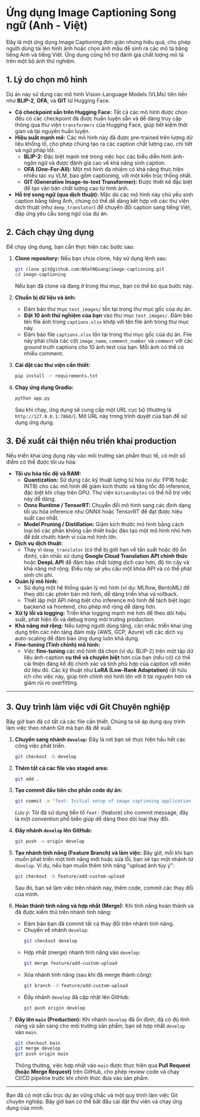 # Ứng dụng Image Captioning Song ngữ (Anh - Việt)

Đây là một ứng dụng Image Captioning đơn giản nhưng hiệu quả, cho phép người dùng tải lên hình ảnh hoặc chọn ảnh mẫu để sinh ra các mô tả bằng tiếng Anh và tiếng Việt. Ứng dụng cũng hỗ trợ đánh giá chất lượng mô tả trên một bộ ảnh thử nghiệm.

## 1. Lý do chọn mô hình

Dự án này sử dụng các mô hình Vision-Language Models (VLMs) tiên tiến như **BLIP-2**, **OFA**, và **GIT** từ Hugging Face.

* **Có checkpoint sẵn trên Hugging Face:** Tất cả các mô hình được chọn đều có các checkpoint đã được huấn luyện sẵn và dễ dàng truy cập thông qua thư viện `transformers` của Hugging Face, giúp tiết kiệm thời gian và tài nguyên huấn luyện.
* **Hiệu suất mạnh mẽ:** Các mô hình này đã được pre-trained trên lượng dữ liệu khổng lồ, cho phép chúng tạo ra các caption chất lượng cao, chi tiết và ngữ pháp tốt.
    * **BLIP-2:** Đặc biệt mạnh mẽ trong việc học các biểu diễn hình ảnh-ngôn ngữ và được đánh giá cao về khả năng sinh caption.
    * **OFA (One-For-All):** Một mô hình đa nhiệm có khả năng thực hiện nhiều tác vụ VLM, bao gồm captioning, với một kiến trúc thống nhất.
    * **GIT (Generative Image-to-text Transformer):** Được thiết kế đặc biệt để tạo văn bản chất lượng cao từ hình ảnh.
* **Hỗ trợ song ngữ (qua dịch thuật):** Mặc dù các mô hình này chủ yếu sinh caption bằng tiếng Anh, chúng có thể dễ dàng kết hợp với các thư viện dịch thuật (như `deep_translator`) để chuyển đổi caption sang tiếng Việt, đáp ứng yêu cầu song ngữ của dự án.

## 2. Cách chạy ứng dụng

Để chạy ứng dụng, bạn cần thực hiện các bước sau:

1.  **Clone repository:**
    Nếu bạn chưa clone, hãy sử dụng lệnh sau:
    ```bash
    git clone git@github.com:NhatNQuang/image-captioning.git
    cd image-captioning
    ```
    Nếu bạn đã clone và đang ở trong thư mục, bạn có thể bỏ qua bước này.

2.  **Chuẩn bị dữ liệu và ảnh:**
    * Đảm bảo thư mục `test_images/` tồn tại trong thư mục gốc của dự án.
    * **Đặt 10 ảnh thử nghiệm của bạn** vào thư mục `test_images/`. Đảm bảo tên file ảnh trong `captions.xlsx` khớp với tên file ảnh trong thư mục này.
    * Đảm bảo file `captions.xlsx` tồn tại trong thư mục gốc của dự án. File này phải chứa các cột `image_name`, `comment_number` và `comment` với các ground truth captions cho 10 ảnh test của bạn. Mỗi ảnh có thể có nhiều comment.

3.  **Cài đặt các thư viện cần thiết:**
    ```bash
    pip install -r requirements.txt
    ```

4.  **Chạy ứng dụng Gradio:**
    ```bash
    python app.py
    ```
    Sau khi chạy, ứng dụng sẽ cung cấp một URL cục bộ (thường là `http://127.0.0.1:7860/`). Mở URL này trong trình duyệt của bạn để sử dụng ứng dụng.

## 3. Đề xuất cải thiện nếu triển khai production

Nếu triển khai ứng dụng này vào môi trường sản phẩm thực tế, có một số điểm có thể được tối ưu hóa:

* **Tối ưu hóa tốc độ và RAM:**
    * **Quantization:** Sử dụng các kỹ thuật lượng tử hóa (ví dụ: FP16 hoặc INT8) cho các mô hình để giảm kích thước và tăng tốc độ inference, đặc biệt khi chạy trên GPU. Thư viện `bitsandbytes` có thể hỗ trợ việc này dễ dàng.
    * **Onnx Runtime / TensorRT:** Chuyển đổi mô hình sang các định dạng tối ưu hóa inference như ONNX hoặc TensorRT để đạt được hiệu suất cao nhất.
    * **Model Pruning / Distillation:** Giảm kích thước mô hình bằng cách loại bỏ các phần không cần thiết hoặc đào tạo một mô hình nhỏ hơn để bắt chước hành vi của mô hình lớn.
* **Dịch vụ dịch thuật:**
    * Thay vì `deep_translator` (có thể bị giới hạn về tần suất hoặc độ ổn định), cân nhắc sử dụng **Google Cloud Translation API chính thức** hoặc **DeepL API** để đảm bảo chất lượng dịch cao hơn, độ tin cậy và khả năng mở rộng. Điều này sẽ yêu cầu một khóa API và có thể phát sinh chi phí.
* **Quản lý mô hình:**
    * Sử dụng một hệ thống quản lý mô hình (ví dụ: MLflow, BentoML) để theo dõi các phiên bản mô hình, dễ dàng triển khai và rollback.
    * Thiết lập một API riêng biệt cho inference mô hình để tách biệt logic backend và frontend, cho phép mở rộng dễ dàng hơn.
* **Xử lý lỗi và logging:** Triển khai logging mạnh mẽ hơn để theo dõi hiệu suất, phát hiện lỗi và debug trong môi trường production.
* **Khả năng mở rộng:** Nếu lượng người dùng tăng, cân nhắc triển khai ứng dụng trên các nền tảng đám mây (AWS, GCP, Azure) với các dịch vụ auto-scaling để đảm bảo ứng dụng luôn khả dụng.
* **Fine-tuning (Tinh chỉnh) mô hình:**
    * Việc **fine-tuning** các mô hình đã chọn (ví dụ: BLIP-2) trên một tập dữ liệu ảnh-caption **cụ thể và chuyên biệt** hơn của bạn (nếu có) có thể cải thiện đáng kể độ chính xác và tính phù hợp của caption với miền dữ liệu đó. Các kỹ thuật như **LoRA (Low-Rank Adaptation)** rất hữu ích cho việc này, giúp tinh chỉnh mô hình lớn với ít tài nguyên hơn và giảm rủi ro overfitting.

---

## 3. Quy trình làm việc với Git Chuyên nghiệp

Bây giờ bạn đã có tất cả các file cần thiết. Chúng ta sẽ áp dụng quy trình làm việc theo nhánh Git mà bạn đã đề xuất.

1.  **Chuyển sang nhánh `develop`:**
    Đây là nơi bạn sẽ thực hiện hầu hết các công việc phát triển.

    ```bash
    git checkout -b develop
    ```

2.  **Thêm tất cả các file vào staged area:**

    ```bash
    git add .
    ```

3.  **Tạo commit đầu tiên cho phần code dự án:**

    ```bash
    git commit -m "feat: Initial setup of image captioning application with BLIP-2, OFA, GIT and evaluation"
    ```
    *Lưu ý:* Tôi đã sử dụng tiền tố `feat:` (feature) cho commit message, đây là một convention phổ biến giúp dễ dàng theo dõi loại thay đổi.

4.  **Đẩy nhánh `develop` lên GitHub:**

    ```bash
    git push -u origin develop
    ```

5.  **Tạo nhánh tính năng (Feature Branch) và làm việc:**
    Bây giờ, mỗi khi bạn muốn phát triển một tính năng mới hoặc sửa lỗi, bạn sẽ tạo một nhánh từ `develop`. Ví dụ, nếu bạn muốn thêm tính năng "upload ảnh tùy ý":

    ```bash
    git checkout -b feature/add-custom-upload
    ```
    Sau đó, bạn sẽ làm việc trên nhánh này, thêm code, commit các thay đổi của mình.

6.  **Hoàn thành tính năng và hợp nhất (Merge):**
    Khi tính năng hoàn thành và đã được kiểm thử trên nhánh tính năng:

    * Đảm bảo bạn đã commit tất cả thay đổi trên nhánh tính năng.
    * Chuyển về nhánh `develop`:
        ```bash
        git checkout develop
        ```
    * Hợp nhất (merge) nhánh tính năng vào `develop`:
        ```bash
        git merge feature/add-custom-upload
        ```
    * Xóa nhánh tính năng (sau khi đã merge thành công):
        ```bash
        git branch -d feature/add-custom-upload
        ```
    * Đẩy nhánh `develop` đã cập nhật lên GitHub:
        ```bash
        git push origin develop
        ```

7.  **Đẩy lên `main` (Production):**
    Khi nhánh `develop` đã ổn định, đã có đủ tính năng và sẵn sàng cho môi trường sản phẩm, bạn sẽ hợp nhất `develop` vào `main`.

    ```bash
    git checkout main
    git merge develop
    git push origin main
    ```
    Thông thường, việc hợp nhất vào `main` được thực hiện qua **Pull Request (hoặc Merge Request)** trên GitHub, cho phép review code và chạy CI/CD pipeline trước khi chính thức đưa vào sản phẩm.

---

Bạn đã có một cấu trúc dự án vững chắc và một quy trình làm việc Git chuyên nghiệp. Bây giờ bạn có thể bắt đầu cài đặt thư viện và chạy ứng dụng của mình.